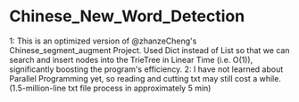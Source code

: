 # Chinese_New_Word_Detection
1: This is an optimized version of @zhanzeCheng's Chinese_segment_augment Project. 
   Used Dict instead of List so that we can search and insert nodes into the TrieTree
   in Linear Time (i.e. O(1)), significantly boosting the program's efficiency.
2: I have not learned about Parallel Programming yet, so reading and cutting txt may
   still cost a while. (1.5-million-line txt file process in approximately 5 min)
